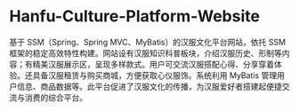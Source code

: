 # Hanfu-Culture-Platform-Website
基于 SSM（Spring、Spring MVC、MyBatis）的汉服文化平台网站，依托 SSM 框架的稳定高效特性构建。网站设有汉服知识科普板块，介绍汉服历史、形制等内容；有精美汉服展示区，呈现多样款式。用户可交流汉服搭配心得、分享穿着体验。还具备汉服租赁与购买商城，方便获取心仪服饰。系统利用 MyBatis 管理用户信息、商品数据等。此平台促进了汉服文化的传播，为汉服爱好者搭建起便捷交流与消费的综合平台。 
